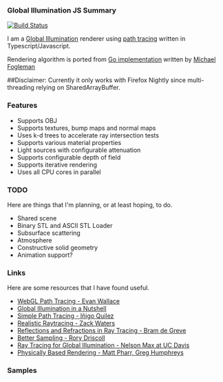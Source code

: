 ### Global Illumination JS Summary

[![Build Status](https://travis-ci.org/01alchemist/global-illumination-js.png)](https://travis-ci.org/01alchemist/global-illumination-js)

I am a [Global Illumination](https://en.wikipedia.org/wiki/Global_illumination) renderer using [path tracing](http://en.wikipedia.org/wiki/Path_tracing) written in Typescript/Javascript.

Rendering algorithm is ported from [Go implementation](https://github.com/fogleman/pt) written by [Michael Fogleman](https://github.com/fogleman)

##Disclaimer: Currently it only works with Firefox Nightly since multi-threading relying on SharedArrayBuffer.  

### Features

* Supports OBJ
* Supports textures, bump maps and normal maps
* Uses k-d trees to accelerate ray intersection tests
* Supports various material properties
* Light sources with configurable attenuation
* Supports configurable depth of field
* Supports iterative rendering
* Uses all CPU cores in parallel

### TODO

Here are things that I'm planning, or at least hoping, to do.

* Shared scene
* Binary STL and ASCII STL Loader
* Subsurface scattering
* Atmosphere
* Constructive solid geometry
* Animation support?

### Links

Here are some resources that I have found useful.

* [WebGL Path Tracing - Evan Wallace](http://madebyevan.com/webgl-path-tracing/)
* [Global Illumination in a Nutshell](http://www.thepolygoners.com/tutorials/GIIntro/GIIntro.htm)
* [Simple Path Tracing - Iñigo Quilez](http://www.iquilezles.org/www/articles/simplepathtracing/simplepathtracing.htm)
* [Realistic Raytracing - Zack Waters](http://web.cs.wpi.edu/~emmanuel/courses/cs563/write_ups/zackw/realistic_raytracing.html)
* [Reflections and Refractions in Ray Tracing - Bram de Greve](http://graphics.stanford.edu/courses/cs148-10-summer/docs/2006--degreve--reflection_refraction.pdf)
* [Better Sampling - Rory Driscoll](http://www.rorydriscoll.com/2009/01/07/better-sampling/)
* [Ray Tracing for Global Illumination - Nelson Max at UC Davis](https://www.youtube.com/playlist?list=PLslgisHe5tBPckSYyKoU3jEA4bqiFmNBJ)
* [Physically Based Rendering - Matt Pharr, Greg Humphreys](http://www.amazon.com/Physically-Based-Rendering-Second-Edition/dp/0123750792)

### Samples

